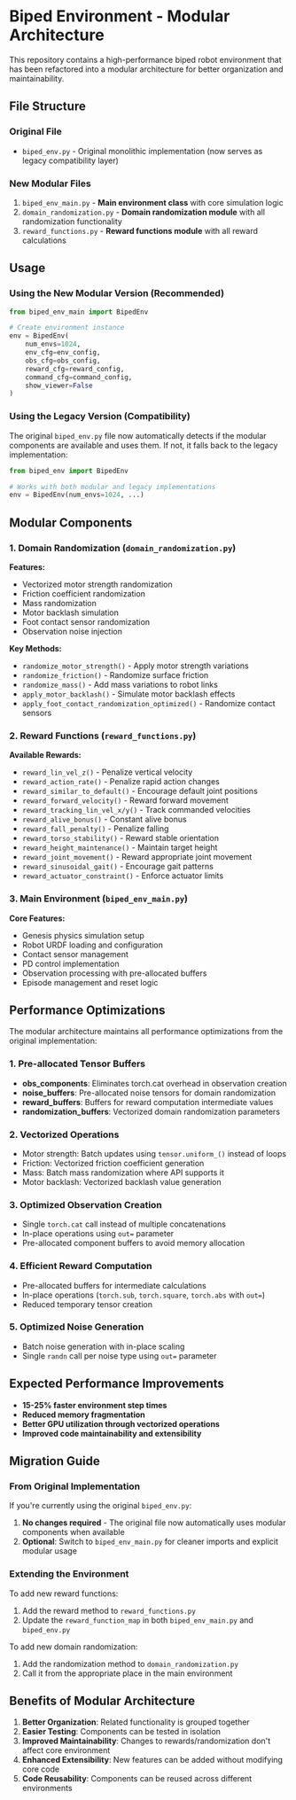 # Biped Environment - Modular Architecture

This repository contains a high-performance biped robot environment that has been refactored into a modular architecture for better organization and maintainability.

## File Structure

### Original File
- `biped_env.py` - Original monolithic implementation (now serves as legacy compatibility layer)

### New Modular Files
1. `biped_env_main.py` - **Main environment class** with core simulation logic
2. `domain_randomization.py` - **Domain randomization module** with all randomization functionality
3. `reward_functions.py` - **Reward functions module** with all reward calculations

## Usage

### Using the New Modular Version (Recommended)

```python
from biped_env_main import BipedEnv

# Create environment instance
env = BipedEnv(
    num_envs=1024,
    env_cfg=env_config,
    obs_cfg=obs_config, 
    reward_cfg=reward_config,
    command_cfg=command_config,
    show_viewer=False
)
```

### Using the Legacy Version (Compatibility)

The original `biped_env.py` file now automatically detects if the modular components are available and uses them. If not, it falls back to the legacy implementation:

```python
from biped_env import BipedEnv

# Works with both modular and legacy implementations
env = BipedEnv(num_envs=1024, ...)
```

## Modular Components

### 1. Domain Randomization (`domain_randomization.py`)

**Features:**
- Vectorized motor strength randomization
- Friction coefficient randomization  
- Mass randomization
- Motor backlash simulation
- Foot contact sensor randomization
- Observation noise injection

**Key Methods:**
- `randomize_motor_strength()` - Apply motor strength variations
- `randomize_friction()` - Randomize surface friction
- `randomize_mass()` - Add mass variations to robot links
- `apply_motor_backlash()` - Simulate motor backlash effects
- `apply_foot_contact_randomization_optimized()` - Randomize contact sensors

### 2. Reward Functions (`reward_functions.py`)

**Available Rewards:**
- `reward_lin_vel_z()` - Penalize vertical velocity
- `reward_action_rate()` - Penalize rapid action changes
- `reward_similar_to_default()` - Encourage default joint positions
- `reward_forward_velocity()` - Reward forward movement
- `reward_tracking_lin_vel_x/y()` - Track commanded velocities
- `reward_alive_bonus()` - Constant alive bonus
- `reward_fall_penalty()` - Penalize falling
- `reward_torso_stability()` - Reward stable orientation
- `reward_height_maintenance()` - Maintain target height
- `reward_joint_movement()` - Reward appropriate joint movement
- `reward_sinusoidal_gait()` - Encourage gait patterns
- `reward_actuator_constraint()` - Enforce actuator limits

### 3. Main Environment (`biped_env_main.py`)

**Core Features:**
- Genesis physics simulation setup
- Robot URDF loading and configuration
- Contact sensor management
- PD control implementation
- Observation processing with pre-allocated buffers
- Episode management and reset logic

## Performance Optimizations

The modular architecture maintains all performance optimizations from the original implementation:

### 1. Pre-allocated Tensor Buffers
- **obs_components**: Eliminates torch.cat overhead in observation creation
- **noise_buffers**: Pre-allocated noise tensors for domain randomization
- **reward_buffers**: Buffers for reward computation intermediate values
- **randomization_buffers**: Vectorized domain randomization parameters

### 2. Vectorized Operations
- Motor strength: Batch updates using `tensor.uniform_()` instead of loops
- Friction: Vectorized friction coefficient generation
- Mass: Batch mass randomization where API supports it
- Motor backlash: Vectorized backlash value generation

### 3. Optimized Observation Creation
- Single `torch.cat` call instead of multiple concatenations
- In-place operations using `out=` parameter
- Pre-allocated component buffers to avoid memory allocation

### 4. Efficient Reward Computation  
- Pre-allocated buffers for intermediate calculations
- In-place operations (`torch.sub`, `torch.square`, `torch.abs` with `out=`)
- Reduced temporary tensor creation

### 5. Optimized Noise Generation
- Batch noise generation with in-place scaling
- Single `randn` call per noise type using `out=` parameter

## Expected Performance Improvements

- **15-25% faster environment step times**
- **Reduced memory fragmentation**
- **Better GPU utilization through vectorized operations**
- **Improved code maintainability and extensibility**

## Migration Guide

### From Original Implementation

If you're currently using the original `biped_env.py`:

1. **No changes required** - The original file now automatically uses modular components when available
2. **Optional**: Switch to `biped_env_main.py` for cleaner imports and explicit modular usage

### Extending the Environment

To add new reward functions:

1. Add the reward method to `reward_functions.py`
2. Update the `reward_function_map` in both `biped_env_main.py` and `biped_env.py`

To add new domain randomization:

1. Add the randomization method to `domain_randomization.py`  
2. Call it from the appropriate place in the main environment

## Benefits of Modular Architecture

1. **Better Organization**: Related functionality is grouped together
2. **Easier Testing**: Components can be tested in isolation
3. **Improved Maintainability**: Changes to rewards/randomization don't affect core environment
4. **Enhanced Extensibility**: New features can be added without modifying core code
5. **Code Reusability**: Components can be reused across different environments
